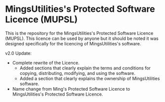 # MingsUtilities's Protected Software Licence (MUPSL)

This is the repository for the MingsUtilities's Protected Software Licence (MUPSL). This licence can be used by anyone but it should be noted it was designed specifically for the licencing of MingsUtilities's software.

v2.0 Update:

- Complete rewrite of the Licence.
    - Added sections that clearly explain the terms and conditions for copying, distributing, modifying, and using the software.
    - Added a section that clearly explains the ownership of
    MingsUtilities software.
- Name change from Ming's Protected Software Licence to MingsUtilities's Protected Software Licence.